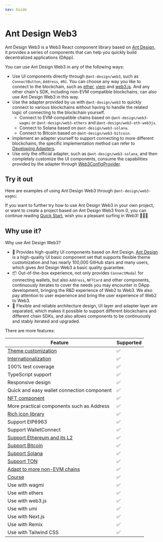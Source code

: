 ```yaml
---
nav: Guide
---
```


# Ant Design Web3

Ant Design Web3 is a Web3 React component library based on [Ant Design](https://ant.design/), it provides a series of components that can help you quickly build decentralized applications (DApp).

You can use Ant Design Web3 in any of the following ways:

- Use UI components directly through `@ant-design/web3`, such as `ConnectButton`, `Address`, etc. You can choose any way you like to connect to the blockchain, such as [ether](https://docs.ethers.org/v6/), [viem](https://viem.sh/) and [web3.js](https://web3js.org/). And any other chain's SDK, including non-EVM compatible blockchains, can also use Ant Design Web3 in this way.
- Use the adapter provided by us with `@ant-design/web3` to quickly connect to various blockchains without having to handle the related logic of connecting to the blockchain yourself.
  - Connect to EVM-compatible chains based on `@ant-design/web3-wagmi` or `@ant-design/web3-ethers` and `@ant-design/web3-eth-web3js`.
  - Connect to Solana based on `@ant-design/web3-solana`.
  - Connect to Bitcoin based on `@ant-design/web3-bitcoin`.
- Implement an adapter yourself to support connecting to more different blockchains, the specific implementation method can refer to [Developing Adapters](adapter.md).
- Use only the official adapter, such as `@ant-design/web3-solana`, and then completely customize the UI components, consume the capabilities provided by the adapter through [Web3ConfigProvider](http://localhost:8000/components/web3-config-provider).

## Try it out

Here are examples of using Ant Design Web3 through `@ant-design/web3-wagmi`:

<code compact src="./demos/guide.tsx"></code>

If you want to further try how to use Ant Design Web3 in your own project, or want to create a project based on Ant Design Web3 from 0, you can continue reading [Quick Start](quick-start.md), wish you a pleasant surfing in Web3! 🌊🌊🌊

## Why use it?

Why use Ant Design Web3?

- 🎨 Provides high-quality UI components based on Ant Design. [Ant Design](https://github.com/ant-design/ant-design) is a high-quality UI basic component set that supports flexible theme customization and has nearly 100,000 GitHub stars and many users, which gives Ant Design Web3 a basic quality guarantee.
- 📦 Out-of-the-box experience, not only provides `ConnectModal` for connecting wallets, but also `Address`, `NFTCard` and other components, continuously iterates to cover the needs you may encounter in DApp development, bringing the R&D experience of Web2 to Web3. We also pay attention to user experience and bring the user experience of Web2 to Web3.
- 🔌 Flexible and reliable architecture design, UI layer and adapter layer are separated, which makes it possible to support different blockchains and different chain SDKs, and also allows components to be continuously and stably iterated and upgraded.

There are more features:

| Feature                                                                 | Supported |
| ----------------------------------------------------------------------- | --------- |
| [Theme customization](https://web3.ant.design/guide/theme)              | ✅        |
| [Internationalization](https://web3.ant.design/guide/intl)              | ✅        |
| 100% test coverage                                                      | ✅        |
| TypeScript support                                                      | ✅        |
| Responsive design                                                       | ✅        |
| Quick and easy wallet connection component                              | ✅        |
| [NFT component](https://web3.ant.design/components/nft-card)            | ✅        |
| More practical components such as Address                               | ✅        |
| [Rich icon library](https://web3.ant.design/components/icons)           | ✅        |
| Support EIP6963                                                         | ✅        |
| Support WalletConnect                                                   | ✅        |
| [Support Ethereum and its L2](https://web3.ant.design/components/wagmi) | ✅        |
| [Support Bitcoin](https://web3.ant.design/components/bitcoin)           | ✅        |
| [Support Solana](https://web3.ant.design/components/solana)             | ✅        |
| [Support TON](https://web3.ant.design/components/ton)                   | ✅        |
| [Adapt to more non-EVM chains](https://web3.ant.design/guide/adapter)   | ✅        |
| [Course](https://web3.ant.design/course/introduction)                   | ✅        |
| Use with wagmi                                                          | ✅        |
| Use with ethers                                                         | ✅        |
| Use with web3.js                                                        | ✅        |
| Use with umi                                                            | ✅        |
| Use with Next.js                                                        | ✅        |
| Use with Remix                                                          | ✅        |
| Use with Tailwind CSS                                                   | ✅        |
